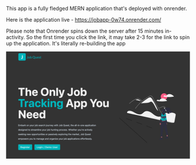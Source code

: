 This app is a fully fledged MERN application that's deployed with onrender.

Here is the application live - https://jobapp-0w74.onrender.com/

Please note that Onrender spins down the server after 15 minutes in-activity. So the first time you click the link, it may take 2-3 for the link to spin up the application. It's literally re-building the app

![Landing Page ScreenShot](./frontend/src/assets/images/Landing_Page.png)
